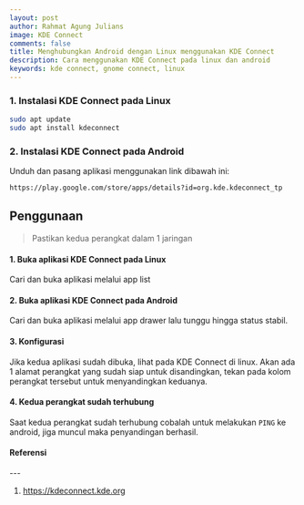 ```yaml
---
layout: post
author: Rahmat Agung Julians
image: KDE Connect
comments: false
title: Menghubungkan Android dengan Linux menggunakan KDE Connect
description: Cara menggunakan KDE Connect pada linux dan android
keywords: kde connect, gnome connect, linux
---
```


### 1. Instalasi KDE Connect pada Linux
```bash
sudo apt update
sudo apt install kdeconnect
```

### 2. Instalasi KDE Connect pada Android
Unduh dan pasang aplikasi menggunakan link dibawah ini:
```bash
https://play.google.com/store/apps/details?id=org.kde.kdeconnect_tp
```

## Penggunaan
> Pastikan kedua perangkat dalam 1 jaringan

#### 1. Buka aplikasi KDE Connect pada Linux
Cari dan buka aplikasi melalui app list

#### 2. Buka aplikasi KDE Connect pada Android
Cari dan buka aplikasi melalui app drawer lalu tunggu hingga status stabil.

#### 3. Konfigurasi
Jika kedua aplikasi sudah dibuka, lihat pada KDE Connect di linux.
Akan ada 1 alamat perangkat yang sudah siap untuk disandingkan, tekan pada kolom perangkat tersebut untuk menyandingkan keduanya.

#### 4. Kedua perangkat sudah terhubung
Saat kedua perangkat sudah terhubung cobalah untuk melakukan `PING` ke android, jiga muncul maka penyandingan berhasil.

<h4><b class="title-referensi">Referensi</b></h4> 
--- 
<ol class="referensi">
    <li>
        <a href="https://kdeconnect.kde.org/">https://kdeconnect.kde.org</a>
    </li>
</ol>
